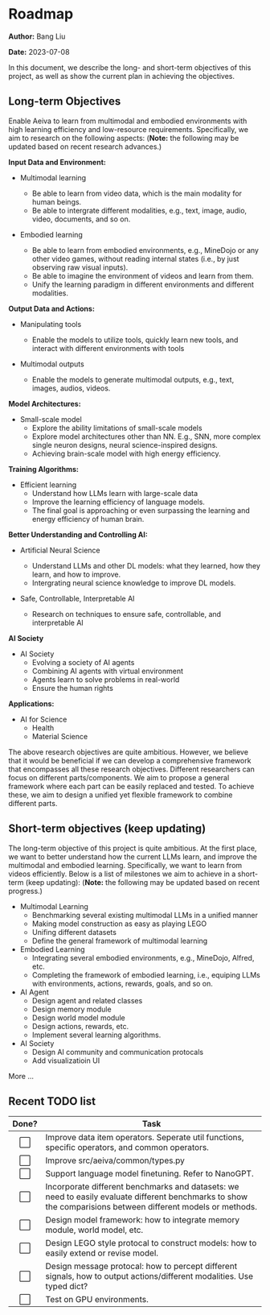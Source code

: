 # Roadmap

**Author:** Bang Liu

**Date:** 2023-07-08

In this document, we describe the long- and short-term objectives of this project, as well as show the current plan in achieving the objectives.

## Long-term Objectives
Enable Aeiva to learn from multimodal and embodied environments with high learning efficiency and low-resource requirements. Specifically, we aim to research on the following aspects: (**Note:** the following may be updated based on recent research advances.)

**Input Data and Environment:**

* Multimodal learning
	* Be able to learn from video data, which is the main modality for human beings.
	* Be able to intergrate different modalities, e.g., text, image, audio, video, documents, and so on.

* Embodied learning
	* Be able to learn from embodied environments, e.g., MineDojo or any other video games, without reading internal states (i.e., by just observing raw visual inputs).
	* Be able to imagine the environment of videos and learn from them.
	* Unify the learning paradigm in different environments and different modalities.

**Output Data and Actions:**

* Manipulating tools
	* Enable the models to utilize tools, quickly learn new tools, and interact with different environments with tools

* Multimodal outputs
	* Enable the models to generate multimodal outputs, e.g., text, images, audios, videos.

**Model Architectures:**

* Small-scale model
	* Explore the ability limitations of small-scale models
	* Explore model architectures other than NN. E.g., SNN, more complex single neuron designs, neural science-inspired designs.
	* Achieving brain-scale model with high energy efficiency.
	
**Training Algorithms:**

* Efficient learning
	* Understand how LLMs learn with large-scale data
	* Improve the learning efficiency of language models.
	* The final goal is approaching or even surpassing the learning and energy efficiency of human brain.

**Better Understanding and Controlling AI:**

* Artificial Neural Science
	* Understand LLMs and other DL models: what they learned, how they learn, and how to improve.
	* Intergrating neural science knowledge to improve DL models.

* Safe, Controllable, Interpretable AI
	* Research on techniques to ensure safe, controllable, and interpretable AI

**AI Society**

* AI Society
	* Evolving a society of AI agents
	* Combining AI agents with virtual environment
	* Agents learn to solve problems in real-world
	* Ensure the human rights

**Applications:**

* AI for Science
	* Health
	* Material Science

The above research objectives are quite ambitious. However, we believe that it would be beneficial if we can develop a comprehensive framework that encompasses all these research objectives. Different researchers can focus on different parts/components. We aim to propose a general framework where each part can be easily replaced and tested. To achieve these, we aim to design a unified yet flexible framework to combine different parts.

## Short-term objectives (keep updating)
The long-term objective of this project is quite ambitious. At the first place, we want to better understand how the current LLMs learn, and improve the multimodal and embodied learning. Specifically, we want to learn from videos efficiently. Below is a list of milestones we aim to achieve in a short-term (keep updating): (**Note:** the following may be updated based on recent progress.)


* Multimodal Learning
	* Benchmarking several existing multimodal LLMs in a unified manner
	* Making model construction as easy as playing LEGO
	* Unifing different datasets
	* Define the general framework of multimodal learning
* Embodied Learning
	* Integrating several embodied environments, e.g., MineDojo, Alfred, etc.
	* Completing the framework of embodied learning, i.e., equiping LLMs with environments, actions, rewards, goals, and so on.
* AI Agent
	* Design agent and related classes
	* Design memory module
	* Design world model module
	* Design actions, rewards, etc.
	* Implement several learning algorithms.
* AI Society
	* Design AI community and communication protocals
	* Add visualizatioin UI

More ...

## Recent TODO list

Done? | Task <!--⬜️ Nope, ✅ Yep-->
:---:| ---
⬜️| Improve data item operators. Seperate util functions, specific operators, and common operators.
⬜️| Improve src/aeiva/common/types.py
⬜️| Support language model finetuning. Refer to NanoGPT.
⬜️| Incorporate different benchmarks and datasets: we need to easily evaluate different benchmarks to show the comparisions between different models or methods.
⬜️| Design model framework: how to integrate memory module, world model, etc.
⬜️| Design LEGO style protocal to construct models: how to easily extend or revise model.
⬜️| Design message protocal: how to percept different signals, how to output actions/different modalities. Use typed dict?
⬜️| Test on GPU environments.

